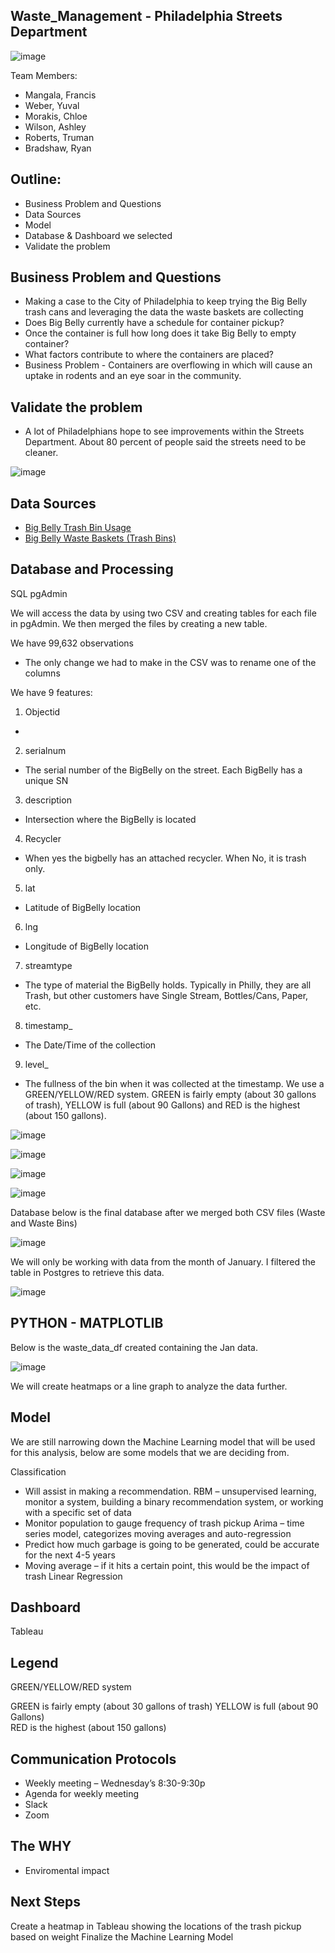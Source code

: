 ## Waste_Management - Philadelphia Streets Department

![image](https://user-images.githubusercontent.com/77358388/125873223-43eda908-6a28-4be1-bafd-4490116a61cf.png)


Team Members:
- Mangala, Francis
- Weber, Yuval
- Morakis, Chloe
- Wilson, Ashley
- Roberts, Truman
- Bradshaw, Ryan

## Outline:

- Business Problem and Questions
- Data Sources 
- Model
- Database & Dashboard we selected 
- Validate the problem

## Business Problem and Questions

- Making a case to the City of Philadelphia to keep trying the Big Belly trash cans and leveraging the data the waste baskets are collecting
- Does Big Belly currently have a schedule for container pickup?
- Once the container is full how long does it take Big Belly to empty container?
- What factors contribute to where the containers are placed?
- Business Problem - Containers are overflowing in which will cause an uptake in rodents and an eye soar in the community.

## Validate the problem

- A lot of Philadelphians hope to see improvements within the Streets Department. About 80 percent of people said the streets need to be cleaner.

![image](https://user-images.githubusercontent.com/77358388/125873505-5007604a-a5de-4a3e-b15f-2bd15b3e9f64.png)


## Data Sources
- [Big Belly Trash Bin Usage](https://metadata.phila.gov/#home/datasetdetails/5543866e20583086178c4f1e/representationdetails/55438ab49b989a05172d0d55/)
- [Big Belly Waste Baskets (Trash Bins)](https://metadata.phila.gov/#home/datasetdetails/555f8139f15fcb6c6ed4414f/representationdetails/556de53bcf0e0dca19464e91/ )


## Database and Processing

SQL pgAdmin

We will access the data by using two CSV and creating tables for each file in pgAdmin. We then merged the files by creating a new table.

We have 99,632 observations
-	The only change we had to make in the CSV was to rename one of the columns

We have 9 features: 

1. Objectid
- 
2. serialnum	
- The serial number of the BigBelly on the street. Each BigBelly has a unique SN	
3. description 
- Intersection where the BigBelly is located	
4. Recycler
- When yes the bigbelly has an attached recycler. When No, it is trash only.	
5. lat	
- Latitude of BigBelly location	
6. lng	
- Longitude of BigBelly location	
7. streamtype	
- The type of material the BigBelly holds. Typically in Philly, they are all Trash, but other customers have Single Stream, Bottles/Cans, Paper, etc.	
8. timestamp_ 
- The Date/Time of the collection	
9. level_
- The fullness of the bin when it was collected at the timestamp. We use a GREEN/YELLOW/RED system. GREEN is fairly empty (about 30 gallons of trash), YELLOW is full (about 90 Gallons) and RED is the highest (about 150 gallons).	

![image](https://user-images.githubusercontent.com/77358388/125873545-a981687c-7532-4e25-93ba-bd9a60f1956c.png)

![image](https://user-images.githubusercontent.com/77358388/125873842-98e598fc-e5ed-47a6-94a3-26eaedc73691.png)

![image](https://user-images.githubusercontent.com/77358388/125873713-5b06ce58-2ef0-4793-8106-ccfce66f8fcd.png)

![image](https://user-images.githubusercontent.com/77358388/125873739-3a1a80f3-d288-4677-a87b-2a59d198ff5a.png)


Database below is the final database after we merged both CSV files (Waste and Waste Bins)

![image](https://user-images.githubusercontent.com/77358388/125873810-79f12133-d5c2-4e47-8de4-eb966f17d1f4.png)

We will only be working with data from the month of January. I filtered the table in Postgres to retrieve this data.

![image](https://user-images.githubusercontent.com/77358388/126092420-92c19bc4-33aa-45e8-8bf4-99b1aba44554.png)



## PYTHON - MATPLOTLIB 

Below is the waste_data_df created containing the Jan data.

![image](https://user-images.githubusercontent.com/77358388/126092455-502a1314-2e11-47c8-9c65-ada50a9187a5.png)

We will create heatmaps or a line graph to analyze the data further.

## Model
We are still narrowing down the Machine Learning model that will be used for this analysis, below are some models that we are deciding from.

Classification
- Will assist in making a recommendation. RBM – unsupervised learning, monitor a system, building a binary recommendation system, or working with a specific set of data
- Monitor population to gauge frequency of trash pickup Arima – time series model, categorizes moving averages and auto-regression
- Predict how much garbage is going to be generated, could be accurate for the next 4-5 years
- Moving average – if it hits a certain point, this would be the impact of trash Linear Regression

## Dashboard
Tableau

## Legend

GREEN/YELLOW/RED system

GREEN is fairly empty (about 30 gallons of trash)
YELLOW is full (about 90 Gallons)  
RED is the highest (about 150 gallons)

## Communication Protocols
- Weekly meeting – Wednesday’s 8:30-9:30p
- Agenda for weekly meeting
- Slack
- Zoom

## The WHY
- Enviromental impact

## Next Steps 

Create a heatmap in Tableau showing the locations of the trash pickup based on weight
Finalize the Machine Learning Model

